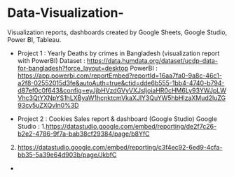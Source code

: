 # Data-Visualization-
Visualization reports, dashboards created by Google Sheets, Google Studio, Power BI, Tableau.

- Project 1 : Yearly Deaths by crimes in Bangladesh (visualization report with PowerBI)
 Dataset : https://data.humdata.org/dataset/ucdp-data-for-bangladesh?force_layout=desktop
PowerBI : https://app.powerbi.com/reportEmbed?reportId=16aa7fa0-9a8c-46c1-a2f8-02552015d3fe&autoAuth=true&ctid=dde6b555-1bb4-4740-b794-d87ef0c0f643&config=eyJjbHVzdGVyVXJsIjoiaHR0cHM6Ly93YWJpLWVhc3QtYXNpYS1hLXByaW1hcnktcmVkaXJlY3QuYW5hbHlzaXMud2luZG93cy5uZXQvIn0%3D
           
           
- Project 2 : Cookies Sales report & dashboard (Google Studio)
 Google Studio :
1.https://datastudio.google.com/embed/reporting/de2f7c26-b2e2-4786-9f7a-bab38cf29384/page/b8YfC
2. https://datastudio.google.com/embed/reporting/c3f4ec92-6ed9-4cfa-bb35-5a39e64d903b/page/JkbfC


- 
